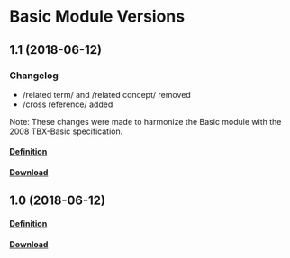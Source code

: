 # Basic Module Versions

## 1.1 (2018-06-12)

### Changelog
- /related term/ and /related concept/ removed
- /cross reference/ added

Note: These changes were made to harmonize the Basic module with the 2008 TBX-Basic specification.

#### [Definition](https://ltac-global.github.io/TBX_basic_module/TBX_basic_module_1.1/Basic%20Module%20Definition.pdf)
#### [Download](https://ltac-global.github.io/TBX_basic_module/TBX_basic_module_1.1.zip)


## 1.0 (2018-06-12)
#### [Definition](https://ltac-global.github.io/TBX_basic_module/TBX_basic_module_1.0/Basic%20Module%20Definition.pdf)
#### [Download](https://ltac-global.github.io/TBX_basic_module/TBX_basic_module_1.0.zip)

